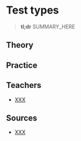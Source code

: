 # Test types

> **tl;dr** SUMMARY_HERE

## Theory

## Practice

## Teachers

- [XXX](YYY)

## Sources

- [XXX](YYY)
